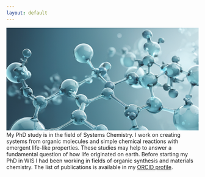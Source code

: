 ```yaml
---
layout: default
---
```


![](molecules.png)
My PhD study is in the field of Systems Chemistry. I work on creating systems from organic molecules and simple chemical reactions with emergent life-like properties. These studies may help to answer a fundamental question of how life originated on earth.
Before starting my PhD in WIS I had been working in fields of organic synthesis and materials chemistry.
The list of publications is available in my [ORCID profile](https://orcid.org/0000-0001-5945-4523).
